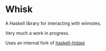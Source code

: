 # Whisk

A Haskell library for interacting with wiimotes.

Very much a work in progress.

Uses an internal fork of [haskell-hidapi](http://hackage.haskell.org/package/hidapi)
